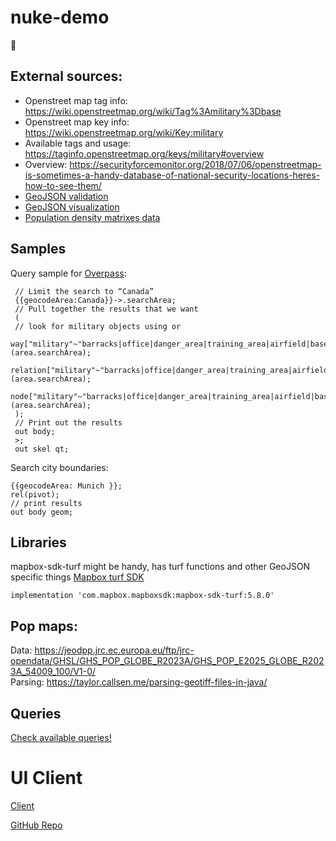 # nuke-demo
🥳

## External sources:
* Openstreet map tag info: https://wiki.openstreetmap.org/wiki/Tag%3Amilitary%3Dbase
* Openstreet map key info: https://wiki.openstreetmap.org/wiki/Key:military
* Available tags and usage: https://taginfo.openstreetmap.org/keys/military#overview 
* Overview: https://securityforcemonitor.org/2018/07/06/openstreetmap-is-sometimes-a-handy-database-of-national-security-locations-heres-how-to-see-them/
* [GeoJSON validation](https://geojsonlint.com/)
* [GeoJSON visualization](https://geojson.io/)
* [Population density matrixes data](https://ghsl.jrc.ec.europa.eu/download.php)


## Samples
Query sample for [Overpass](https://overpass-turbo.eu/):

     // Limit the search to “Canada”
     {{geocodeArea:Canada}}->.searchArea;
     // Pull together the results that we want
     (
     // look for military objects using or
     way["military"~"barracks|office|danger_area|training_area|airfield|base|naval_base"](area.searchArea);
     relation["military"~"barracks|office|danger_area|training_area|airfield|base|naval_base"](area.searchArea);
     node["military"~"barracks|office|danger_area|training_area|airfield|base|naval_base"](area.searchArea);
     );
     // Print out the results
     out body;
     >;
     out skel qt;

Search city boundaries:

    {{geocodeArea: Munich }};
    rel(pivot);
    // print results
    out body geom;

## Libraries
mapbox-sdk-turf might be handy, has turf functions and other GeoJSON specific things [Mapbox turf SDK](https://docs.mapbox.com/android/java/guides/turf/)  

    implementation 'com.mapbox.mapboxsdk:mapbox-sdk-turf:5.8.0'

## Pop maps:
Data: https://jeodpp.jrc.ec.europa.eu/ftp/jrc-opendata/GHSL/GHS_POP_GLOBE_R2023A/GHS_POP_E2025_GLOBE_R2023A_54009_100/V1-0/  
Parsing: https://taylor.callsen.me/parsing-geotiff-files-in-java/  

## Queries

[Check available queries!](./queries.md)

# UI Client

[Client](https://nuke-calculator.netlify.app/)

[GitHub Repo](https://github.com/gsaukov/nuke-client)
